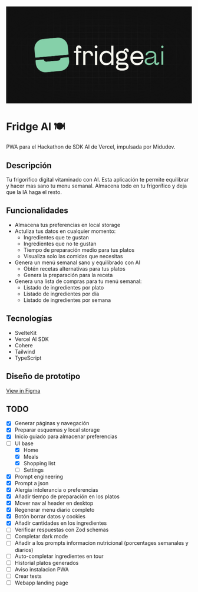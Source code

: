 ![logo](static/card.jpg)

# Fridge AI 🍽

PWA para el Hackathon de SDK AI de Vercel, impulsada por Midudev.

## Descripción

Tu frigorífico digital vitaminado con AI. Esta aplicación te permite equilibrar y hacer mas sano tu menu semanal. Almacena todo en tu frigorífico y deja que la IA haga el resto.

## Funcionalidades

- Almacena tus preferencias en local storage
- Actuliza tus datos en cualquier momento:
  - Ingredientes que te gustan
  - Ingredientes que no te gustan
  - Tiempo de preparación medio para tus platos
  - Visualiza solo las comidas que necesitas
- Genera un menú semanal sano y equilibrado con AI
  - Obtén recetas alternativas para tus platos
  - Genera la preparación para la receta
- Genera una lista de compras para tu menú semanal:
  - Listado de ingredientes por plato
  - Listado de ingredientes por día
  - Listado de ingredientes por semana

## Tecnologías

- SvelteKit
- Vercel AI SDK
- Cohere
- Tailwind
- TypeScript

## Diseño de prototipo

[View in Figma](https://www.figma.com/design/SYq4uQTkuRnJQl2cuccejy/Untitled?node-id=0-1&t=LO49p6sCoPetMl4e-1)

## TODO

- [x] Generar páginas y navegación
- [x] Preparar esquemas y local storage
- [x] Inicio guiado para almacenar preferencias
- [ ] UI base
  - [x] Home
  - [x] Meals
  - [x] Shopping list
  - [ ] Settings
- [x] Prompt engineering
- [x] Prompt a json
- [x] Alergia intolerancia o preferencias
- [x] Añadir tiempo de preparación en los platos
- [x] Mover nav al header en desktop
- [x] Regenerar menu diario completo
- [x] Botón borrar datos y cookies
- [x] Añadir cantidades en los ingredientes
- [ ] Verificar respuestas con Zod schemas
- [ ] Completar dark mode
- [ ] Añadir a los prompts informacion nutricional (porcentages semanales y diarios)
- [ ] Auto-completar ingredientes en tour
- [ ] Historial platos generados
- [ ] Aviso instalacion PWA
- [ ] Crear tests
- [ ] Webapp landing page
